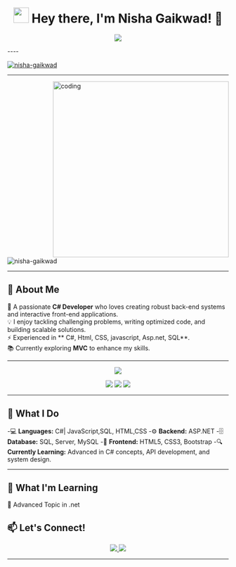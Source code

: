 <h1 align="center">
  <img src="https://media.giphy.com/media/hvRJCLFzcasrR4ia7z/giphy.gif" width="35px">
  Hey there, I'm Nisha Gaikwad! 🚀
</h1>
<p align="center">
  <img src="https://readme-typing-svg.herokuapp.com?color=%23F7768E&size=25&center=true&vCenter=true&lines=C%23+Backend+Developer;ASP.NET+Core+Enthusiast;SQL+Database+Expert;Passionate+Problem+Solver" />
</p>
----
<p align="left"> <a href="https://github.com/ryo-ma/github-profile-trophy">
  <img src="https://github-profile-trophy.vercel.app/?username=nisha-gaikwad" alt="nisha-gaikwad" /></a>
</p>

---
<img align="right" alt="coding" width="400" src="https://media.tenor.com/IF2JdxzmyN4AAAAi/coding-girl.gif">

<p align="left"> 
  <img src="https://komarev.com/ghpvc/?username=nisha-gaikwad&label=Profile%20views&color=0e75b6&style=flat" alt="nisha-gaikwad" /> 
</p>

---

## 🎯 **About Me**
🌟 A passionate **C# Developer** who loves creating robust back-end systems and interactive front-end applications.  
💡 I enjoy tackling challenging problems, writing optimized code, and building scalable solutions.  
⚡ Experienced in ** C#, Html, CSS, javascript, Asp.net, SQL**.  
📚 Currently exploring **MVC** to enhance my skills.

---
<p align="center">
  <img src="https://skillicons.dev/icons?i=csharp,html,css,js,bootstrap" />
</p>
<p align="center">
  
  <img src="https://img.shields.io/badge/-C%23-239120?style=for-the-badge&logo=csharp&logoColor=white" />
  <img src="https://img.shields.io/badge/-ASP.NET-5C2D91?style=for-the-badge&logo=dotnet&logoColor=white" />
  <img src="https://img.shields.io/badge/-SQL-4479A1?style=for-the-badge&logo=mysql&logoColor=white" />
</p>

---

## 🚀 **What I Do**

-💻 **Languages:** C#| JavaScript,SQL, HTML,CSS
-⚙ **Backend:** ASP.NET
-🗄 **Database:** SQL, Server, MySQL
-🎨 **Frontend:** HTML5, CSS3, Bootstrap
-🔍 **Currently Learning:** Advanced in C# concepts, API development, and system design.

---

## 🌱 **What I'm Learning**

🔹 Advanced Topic in .net  



## 📫 **Let's Connect!**
<p align="center">
  <a href="https://www.linkedin.com/in/nisha-gaikwad29" target="_blank">
    <img src="https://img.shields.io/badge/LinkedIn-0077B5?style=for-the-badge&logo=linkedin&logoColor=white" />
  </a>
  <a href="https://github.com/nisha-gaikwad" target="_blank">
    <img src="https://img.shields.io/badge/GitHub-181717?style=for-the-badge&logo=github&logoColor=white" />
  </a>
</p>

---
